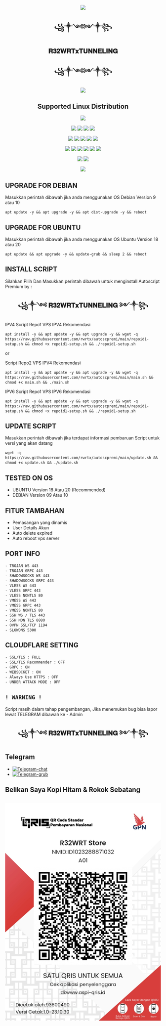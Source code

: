 <p align="center">
  <img src="https://user-images.githubusercontent.com/76937659/153705486-44e6c1b2-74fa-4d44-be1c-36c8fdb83331.gif"/>
</p>
<h2 align="center">꧁༒༺༻༒꧂</h2>
<h2 align="center">𝐑𝟑𝟐𝐖𝐑𝐓𝐱𝐓𝐔𝐍𝐍𝐄𝐋𝐈𝐍𝐆</h2>
<h2 align="center">꧁༒༺༻༒꧂</h2>
<p align="center">
  <img src="https://user-images.githubusercontent.com/76937659/153705486-44e6c1b2-74fa-4d44-be1c-36c8fdb83331.gif"/>
</p>

</p> 
<h2 align="center"> Supported Linux Distribution</h2>
<p align="center"><img src="https://d33wubrfki0l68.cloudfront.net/5911c43be3b1da526ed609e9c55783d9d0f6b066/9858b/assets/img/debian-ubuntu-hover.png"></p> 
<p align="center"><img src="https://img.shields.io/static/v1?style=for-the-badge&logo=debian&label=Debian%209&message=Stretch&color=purple"> <img src="https://img.shields.io/static/v1?style=for-the-badge&logo=debian&label=Debian%2010&message=Buster&color=purple">  <img src="https://img.shields.io/static/v1?style=for-the-badge&logo=ubuntu&label=Ubuntu%2018&message=Lts&color=red"> <img src="https://img.shields.io/static/v1?style=for-the-badge&logo=ubuntu&label=Ubuntu%2020&message=Lts&color=red">
</p>

<p align="center"><img src="https://img.shields.io/badge/Service-SSH_Over_Websocket-success.svg"> <img src="https://img.shields.io/badge/Service-SSH_UDP_Custom-success.svg"> <img src="https://img.shields.io/badge/Service-SSH_Dropbear-success.svg">  <img src="https://img.shields.io/badge/Service-Stunnel4-success.svg">  <img src="https://img.shields.io/badge/Service-Fail2Ban-brightgreen">  
<p align="center"><img src="https://img.shields.io/badge/Service-XRAY_VLESS-success.svg">  <img src="https://img.shields.io/badge/Service-XRAY_VMESS-success.svg">  <img src="https://img.shields.io/badge/Service-XRAY_TROJAN-success.svg"> <img src= "https://img.shields.io/badge/Service-Websocket-success.svg"> <img src= "https://img.shields.io/badge/Service-GRPC-success.svg"> <img src= "https://img.shields.io/badge/Service-Shadowsocks-success.svg">  
<p <p align="center"><img src="https://img.shields.io/badge/Service-Webmin-success.svg"> <img src="https://img.shields.io/badge/Service-Helium-success.svg">
<p <p align="center"><img src="https://wangchujiang.com/sb/status/stable.svg">

## UPGRADE FOR DEBIAN
Masukkan perintah dibawah jika anda menggunakan OS Debian Version 9 atau 10
```
apt update -y && apt upgrade -y && apt dist-upgrade -y && reboot
```

##  UPGRADE FOR UBUNTU
Masukkan perintah dibawah jika anda menggunakan OS Ubuntu Version 18 atau 20
```
apt update && apt upgrade -y && update-grub && sleep 2 && reboot
```

## INSTALL SCRIPT 
Silahkan Pilih Dan Masukkan perintah dibawah untuk menginstall Autoscript Premium by :
<h2 align="center">꧁༒༺ 𝐑𝟑𝟐𝐖𝐑𝐓𝐱𝐓𝐔𝐍𝐍𝐄𝐋𝐈𝐍𝐆 ༻༒꧂</h2>

IPV4
Script Repo1 VPS IPV4 Rekomendasi
```
apt install -y && apt update -y && apt upgrade -y && wget -q https://raw.githubusercontent.com/rwrtx/autoscpremi/main/repoid1-setup.sh && chmod +x repoid1-setup.sh && ./repoid1-setup.sh
```

or

Script Repo2 VPS IPV4 Rekomendasi
```
apt install -y && apt update -y && apt upgrade -y && wget -q https://raw.githubusercontent.com/rwrtx/autoscpremi/main/main.sh && chmod +x main.sh && ./main.sh
```

IPV6
Script Repo1 VPS IPV6 Rekomendasi
```
apt install -y && apt update -y && apt upgrade -y && wget -q https://raw.githubusercontent.com/rwrtx/autoscpremi/main/repoid1-setup.sh && chmod +x repoid1-setup.sh && ./repoid1-setup.sh
```
## UPDATE SCRIPT
Masukkan perintah dibawah jika terdapat informasi pembaruan Script untuk versi yang akan datang
```
wget -q https://raw.githubusercontent.com/rwrtx/autoscpremi/main/update.sh && chmod +x update.sh && ./update.sh
```

## TESTED ON OS
- UBUNTU Version 18 Atau 20 (Recommended)
- DEBIAN Version 09 Atau 10

## FITUR TAMBAHAN
- Pemasangan yang dinamis
- User Details Akun
- Auto delete expired
- Auto reboot vps server

## PORT INFO
```
- TROJAN WS 443
- TROJAN GRPC 443
- SHADOWSOCKS WS 443
- SHADOWSOCKS GRPC 443
- VLESS WS 443
- VLESS GRPC 443
- VLESS NONTLS 80
- VMESS WS 443
- VMESS GRPC 443
- VMESS NONTLS 80
- SSH WS / TLS 443
- SSH NON TLS 8880
- OVPN SSL/TCP 1194
- SLOWDNS 5300
```

## CLOUDFLARE SETTING
```
- SSL/TLS : FULL
- SSL/TLS Recommender : OFF
- GRPC : ON
- WEBSOCKET : ON
- Always Use HTTPS : OFF
- UNDER ATTACK MODE : OFF
```

## `! WARNING !`
Script masih dalam tahap pengembangan, Jika menemukan bug bisa lapor lewat TELEGRAM dibawah ke - Admin
<h2 align="center">꧁༒༺ 𝐑𝟑𝟐𝐖𝐑𝐓𝐱𝐓𝐔𝐍𝐍𝐄𝐋𝐈𝐍𝐆 ༻༒꧂</h2>

## Telegram
- [![Telegram-chat](https://img.shields.io/badge/Chat-Telegram-blue)](https://t.me/R32WRT_STORE/)
- [![Telegram-grub](https://img.shields.io/badge/Grup-Telegram-blue)](https://t.me/PatunganVpsR32Wrt/)

## Belikan Saya Kopi Hitam & Rokok Sebatang
##
![Service Status](https://raw.githubusercontent.com/rwrtx/autoscpremi/main/1698617626558.jpg)
